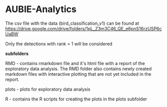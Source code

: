 # AUBIE-Analytics

The csv file with the data (bird_classification_v1) can be found at
https://drive.google.com/drive/folders/1pL_Z3m3C46_QE_e6pnS16rzUSP6cUaBW

Only the detections with rank = 1 will be considered


****subfolders****

RMD -  contains rmarkdown file and it's html file with a report of the exploratory data analysis.
The RMD folder also contains newly created markdown files with interactive plotting that are not yet included in the report.

plots - plots for exploratory data analysis

R -  contains the R scripts for creating the plots in the plots subfolder

